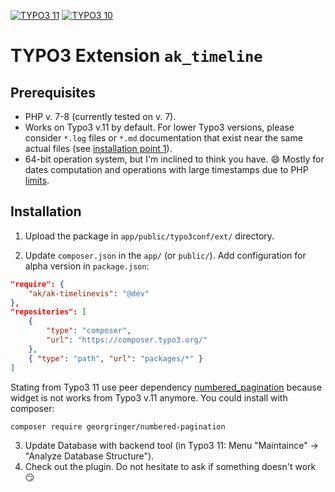 [![TYPO3 11](https://img.shields.io/badge/TYPO3-11-orange.svg)](https://get.typo3.org/version/11)
[![TYPO3 10](https://img.shields.io/badge/TYPO3-10-orange.svg)](https://get.typo3.org/version/10)

# TYPO3 Extension `ak_timeline`

## Prerequisites

* PHP v. 7-8 (currently tested on v. 7).
* Works on Typo3 v.11 by default. For lower Typo3 versions, please consider `*.log` files or `*.md` documentation that exist near the same actual files (see [installation point 1](#installation)).
* 64-bit operation system, but I'm inclined to think you have. :smile: Mostly for dates computation and operations with large timestamps due to PHP [limits](https://www.php.net/manual/en/language.types.integer.php#language.types.integer.overflow).

## Installation

1. Upload the package in `app/public/typo3conf/ext/` directory.

2. Update `composer.json` in the `app/` (or `public/`). Add configuration for alpha version in `package.json`:
```json
"require": {
	"ak/ak-timelinevis": "@dev"
},
"repositories": [
	{
		"type": "composer",
		"url": "https://composer.typo3.org/"
	},
	{ "type": "path", "url": "packages/*" }
]
```

Stating from Typo3 11 use peer dependency [numbered_pagination](https://github.com/georgringer/numbered_pagination) because widget is not works from Typo3 v.11 anymore.
You could install with composer:
```sh
composer require georgringer/numbered-pagination
```

3. Update Database with backend tool (in Typo3 11: Menu "Maintaince" -> "Analyze Database Structure").
4. Check out the plugin. Do not hesitate to ask if something doesn't work :smirk:
